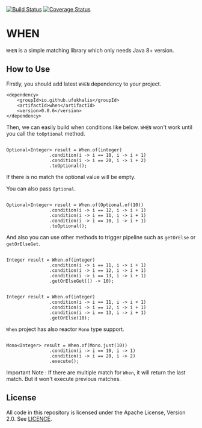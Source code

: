 [![Build Status](https://travis-ci.org/ufukhalis/when.svg?branch=master)](https://travis-ci.org/ufukhalis/when)
[![Coverage Status](https://coveralls.io/repos/github/ufukhalis/when/badge.svg?branch=master)](https://coveralls.io/github/ufukhalis/when?branch=master)

WHEN
=======

`WHEN` is a simple matching library which only needs Java 8+ version.


How to Use
-------------

Firstly, you should add latest `WHEN` dependency to your project.

```$xslt
<dependency>
    <groupId>io.github.ufukhalis</groupId>
    <artifactId>when</artifactId>
    <version>0.0.6</version>
</dependency>
```

Then, we can easily build when conditions like below. `WHEN` won't work until you call the `toOptional`
method.

```$xslt

Optional<Integer> result = When.of(integer)
                .condition(i -> i == 10, i -> i + 1)
                .condition(i -> i == 20, i -> i + 2)
                .toOptional();
```

If there is no match the optional value will be empty.

You can also pass `Optional`.

```$xslt

Optional<Integer> result = When.of(Optional.of(10))
                .condition(i -> i == 12, i -> i + 1)
                .condition(i -> i == 11, i -> i + 1)
                .condition(i -> i == 10, i -> i + 1)
                .toOptional();
```

And also you can use other methods to trigger pipeline such as `getOrElse` or `getOrElseGet`.

```$xslt

Integer result = When.of(integer)
                .condition(i -> i == 11, i -> i + 1)
                .condition(i -> i == 12, i -> i + 1)
                .condition(i -> i == 13, i -> i + 1)
                .getOrElseGet(() -> 10);

```

```$xslt

Integer result = When.of(integer)
                .condition(i -> i == 11, i -> i + 1)
                .condition(i -> i == 12, i -> i + 1)
                .condition(i -> i == 13, i -> i + 1)
                .getOrElse(10);

```

`When` project has also reactor `Mono` type support. 

```$xslt

Mono<Integer> result = When.of(Mono.just(10))
                .condition(i -> i == 10, i -> 1)
                .condition(i -> i == 20, i -> 2)
                .execute();

```

Important Note : If there are multiple match for `When`, it will return the last match. 
But it won't execute previous matches.

License
------------
All code in this repository is licensed under the Apache License, Version 2.0. See [LICENCE](./LICENSE).